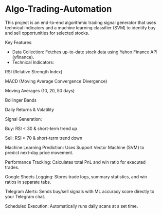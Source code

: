 # Algo-Trading-Automation
This project is an end-to-end algorithmic trading signal generator that uses technical indicators and a machine learning classifier (SVM) to identify buy and sell opportunities for selected stocks.

Key Features:
* Data Collection: Fetches up-to-date stock data using Yahoo Finance API (yfinance).
* Technical Indicators:

RSI (Relative Strength Index)

MACD (Moving Average Convergence Divergence)

Moving Averages (10, 20, 50 days)

Bollinger Bands

Daily Returns & Volatility

Signal Generation:

Buy: RSI < 30 & short-term trend up

Sell: RSI > 70 & short-term trend down

Machine Learning Prediction: Uses Support Vector Machine (SVM) to predict next-day price movement.

Performance Tracking: Calculates total PnL and win ratio for executed trades.

Google Sheets Logging: Stores trade logs, summary statistics, and win ratios in separate tabs.

Telegram Alerts: Sends buy/sell signals with ML accuracy score directly to your Telegram chat.

Scheduled Execution: Automatically runs daily scans at a set time.

